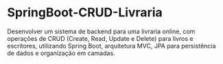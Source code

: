 # SpringBoot-CRUD-Livraria
Desenvolver um sistema de backend para uma livraria online, com operações de CRUD (Create, Read, Update e Delete) para livros e escritores, utilizando Spring Boot, arquitetura MVC, JPA para persistência de dados e organização em camadas.
